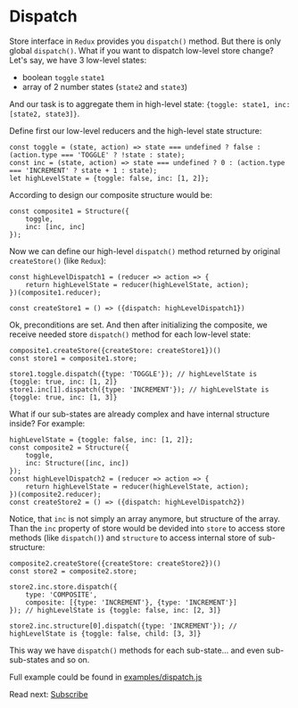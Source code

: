 # Dispatch

Store interface in `Redux` provides you `dispatch()` method.
But there is only global `dispatch()`. What if you want to dispatch low-level store change?
Let's say, we have 3 low-level states:
- boolean `toggle` `state1`
- array of 2 number states (`state2` and `state3`)

And our task is to aggregate them in high-level state: `{toggle: state1, inc: [state2, state3]}`.

Define first our low-level reducers and the high-level state structure:
```
const toggle = (state, action) => state === undefined ? false : (action.type === 'TOGGLE' ? !state : state);
const inc = (state, action) => state === undefined ? 0 : (action.type === 'INCREMENT' ? state + 1 : state);
let highLevelState = {toggle: false, inc: [1, 2]};
```

According to design our composite structure would be:
```
const composite1 = Structure({
    toggle,
    inc: [inc, inc]
});
```

Now we can define our high-level `dispatch()` method returned by original `createStore()` (like `Redux`):
```
const highLevelDispatch1 = (reducer => action => {
    return highLevelState = reducer(highLevelState, action);
})(composite1.reducer);

const createStore1 = () => ({dispatch: highLevelDispatch1})
```

Ok, preconditions are set. And then after initializing the composite, we receive needed store `dispatch()` method for each low-level state:
```
composite1.createStore({createStore: createStore1})()
const store1 = composite1.store;

store1.toggle.dispatch({type: 'TOGGLE'}); // highLevelState is {toggle: true, inc: [1, 2]}
store1.inc[1].dispatch({type: 'INCREMENT'}); // highLevelState is {toggle: true, inc: [1, 3]}
```

What if our sub-states are already complex and have internal structure inside? For example:
```
highLevelState = {toggle: false, inc: [1, 2]};
const composite2 = Structure({
    toggle,
    inc: Structure([inc, inc])
});
const highLevelDispatch2 = (reducer => action => {
    return highLevelState = reducer(highLevelState, action);
})(composite2.reducer);
const createStore2 = () => ({dispatch: highLevelDispatch2})
```

Notice, that `inc` is not simply an array anymore, but structure of the array.
Than the `inc` property of store would be devided into `store` to access store methods (like `dispatch()`) and `structure` to access internal store of sub-structure:
```
composite2.createStore({createStore: createStore2})()
const store2 = composite2.store;

store2.inc.store.dispatch({
    type: 'COMPOSITE',
    composite: [{type: 'INCREMENT'}, {type: 'INCREMENT'}]
}); // highLevelState is {toggle: false, inc: [2, 3]}

store2.inc.structure[0].dispatch({type: 'INCREMENT'}); // highLevelState is {toggle: false, child: [3, 3]}
```
This way we have `dispatch()` methods for each sub-state... and even sub-sub-states and so on.

Full example could be found in [examples/dispatch.js](../examples/dispatch.js)

Read next: [Subscribe](subscribe.md)
